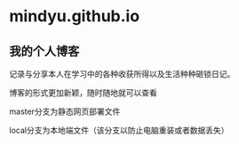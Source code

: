 # mindyu.github.io

## 我的个人博客

记录与分享本人在学习中的各种收获所得以及生活种种砸锁日记。

博客的形式更加新颖，随时随地就可以查看

master分支为静态网页部署文件

local分支为本地端文件（该分支以防止电脑重装或者数据丢失）
